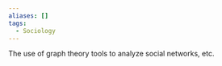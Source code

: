 ```yaml
---
aliases: []
tags:
  - Sociology
---
```

The use of graph theory tools to analyze social networks, etc.